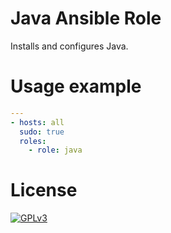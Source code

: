 # Java Ansible Role

Installs and configures Java.

# Usage example

```yaml
---
- hosts: all
  sudo: true
  roles:
    - role: java
```

# License

[![GPLv3](http://www.gnu.org/graphics/gplv3-127x51.png)](http://www.gnu.org/licenses/gpl-3.0.html)
